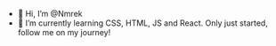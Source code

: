 - 👋 Hi, I’m @Nmrek
- 🌱 I’m currently learning CSS, HTML, JS and React. Only just started, follow me on my journey!
